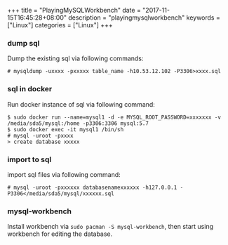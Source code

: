 +++
title = "PlayingMySQLWorkbench"
date = "2017-11-15T16:45:28+08:00"
description = "playingmysqlworkbench"
keywords = ["Linux"]
categories = ["Linux"]
+++
### dump sql
Dump the existing sql via following commands:    

```
# mysqldump -uxxxx -pxxxxx table_name -h10.53.12.102 -P3306>xxxx.sql
```
### sql in docker
Run docker instance of sql via following command:    

```
$ sudo docker run --name=mysql1 -d -e MYSQL_ROOT_PASSWORD=xxxxxxx -v /media/sda5/mysql:/home -p3306:3306 mysql:5.7
$ sudo docker exec -it mysql1 /bin/sh
# mysql -uroot -pxxxx
> create database xxxxx
```
### import to sql
import sql files via following command:    

```
# mysql -uroot -pxxxxxx databasenamexxxxxx -h127.0.0.1 -P3306</media/sda5/mysql/xxxxxx.sql
```
### mysql-workbench
Install workbench via `sudo pacman -S mysql-workbench`, then start using
workbench for editing the database.    
